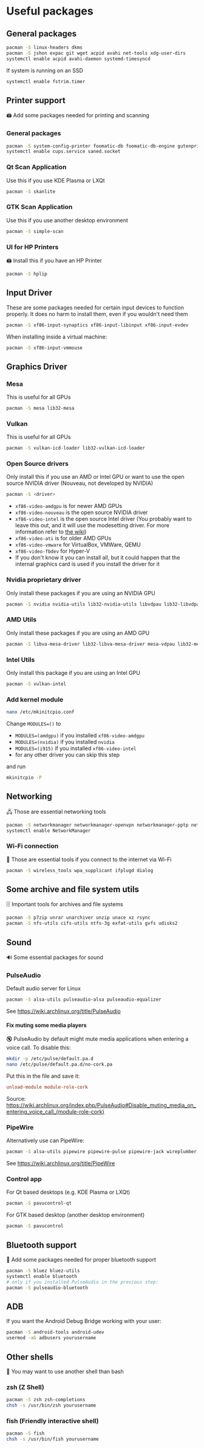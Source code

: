 # Useful packages

## General packages

```bash
pacman -S linux-headers dkms
pacman -S jshon expac git wget acpid avahi net-tools xdg-user-dirs
systemctl enable acpid avahi-daemon systemd-timesyncd
```

If system is running on an SSD

```bash
systemctl enable fstrim.timer
```

## Printer support

🖨️ Add some packages needed for printing and scanning

### General packages

```bash
pacman -S system-config-printer foomatic-db foomatic-db-engine gutenprint gsfonts cups cups-pdf cups-filters sane
systemctl enable cups.service saned.socket
```

### Qt Scan Application

Use this if you use KDE Plasma or LXQt

```bash
pacman -S skanlite
```

### GTK Scan Application

Use this if you use another desktop environment

```bash
pacman -S simple-scan
```

### UI for HP Printers

🖨 Install this if you have an HP Printer

```bash
pacman -S hplip
```

## Input Driver

These are some packages needed for certain input devices to function properly. It does no harm to install them, even if you wouldn't need them

```bash
pacman -S xf86-input-synaptics xf86-input-libinput xf86-input-evdev
```

When installing inside a virtual machine:

```bash
pacman -S xf86-input-vmmouse
```

## Graphics Driver

### Mesa

This is useful for all GPUs

```bash
pacman -S mesa lib32-mesa
```

### Vulkan

This is useful for all GPUs

```bash
pacman -S vulkan-icd-loader lib32-vulkan-icd-loader
```

### Open Source drivers

Only install this if you use an AMD or Intel GPU or want to use the open source NVIDIA driver (Nouveau, not developed by NVIDIA)

```bash
pacman -S <driver>
```

- `xf86-video-amdgpu` is for newer AMD GPUs
- `xf86-video-nouveau` is the open source NVIDIA driver
- `xf86-video-intel` is the open source Intel driver (You probably want to leave this out, and it will use the modesetting driver. For more information refer to [the wiki](https://wiki.archlinux.org/index.php/Intel_graphics#Installation))
- `xf86-video-ati` is for older AMD GPUs
- `xf86-video-vmware` for VirtualBox, VMWare, QEMU
- `xf86-video-fbdev` for Hyper-V
- If you don't know it you can install all, but it could happen that the internal graphics card is used if you install the driver for it

### Nvidia proprietary driver

Only install these packages if you are using an NVIDIA GPU

```bash
pacman -S nvidia nvidia-utils lib32-nvidia-utils libvdpau lib32-libvdpau
```

### AMD Utils

Only install these packages if you are using an AMD GPU

```bash
pacman -S libva-mesa-driver lib32-libva-mesa-driver mesa-vdpau lib32-mesa-vdpau libva-vdpau-driver lib32-libva-vdpau-driver vulkan-radeon lib32-vulkan-radeon
```

### Intel Utils

Only install this package if you are using an Intel GPU

```bash
pacman -S vulkan-intel
```

### Add kernel module

```bash
nano /etc/mkinitcpio.conf
```

Change `MODULES=()` to

- `MODULES=(amdgpu)` if you installed `xf86-video-amdgpu`
- `MODULES=(nvidia)` if you installed `nvidia`
- `MODULES=(i915)` if you installed `xf86-video-intel`
- for any other driver you can skip this step

and run

```bash
mkinitcpio -P
```

## Networking

🖧 Those are essential networking tools

```bash
pacman -S networkmanager networkmanager-openvpn networkmanager-pptp networkmanager-vpnc
systemctl enable NetworkManager
```

### Wi-Fi connection

📶 Those are essential tools if you connect to the internet via Wi-Fi

```bash
pacman -S wireless_tools wpa_supplicant ifplugd dialog
```

## Some archive and file system utils

🗄️ Important tools for archives and file systems

```bash
pacman -S p7zip unrar unarchiver unzip unace xz rsync
pacman -S nfs-utils cifs-utils ntfs-3g exfat-utils gvfs udisks2
```

## Sound

🔊 Some essential packages for sound

### PulseAudio

Default audio server for Linux

```bash
pacman -S alsa-utils pulseaudio-alsa pulseaudio-equalizer
```

See <https://wiki.archlinux.org/title/PulseAudio>

#### Fix muting some media players

🔇 PulseAudio by default might mute media applications when entering a voice call. To disable this:

```bash
mkdir -p /etc/pulse/default.pa.d
nano /etc/pulse/default.pa.d/no-cork.pa
```

Put this in the file and save it:

```ini
unload-module module-role-cork
```

Source: <https://wiki.archlinux.org/index.php/PulseAudio#Disable_muting_media_on_entering_voice_call_(module-role-cork)>

### PipeWire

Alternatively use can PipeWire:

```bash
pacman -S alsa-utils pipewire pipewire-pulse pipewire-jack wireplumber
```

See <https://wiki.archlinux.org/title/PipeWire>

### Control app

For Qt based desktops (e.g. KDE Plasma or LXQt)

```bash
pacman -S pavucontrol-qt
```

For GTK based desktop (another desktop environment)

```bash
pacman -S pavucontrol
```

## Bluetooth support

🔵 Add some packages needed for proper bluetooth support

```bash 
pacman -S bluez bluez-utils
systemctl enable bluetooth
# only if you installed PulseAudio in the previous step:
pacman -S pulseaudio-bluetooth
```

## ADB

If you want the Android Debug Bridge working with your user:

```bash
pacman -S android-tools android-udev
usermod -aG adbusers yourusername
```

## Other shells

🐚 You may want to use another shell than bash

### zsh (Z Shell)

```bash
pacman -S zsh zsh-completions
chsh -s /usr/bin/zsh yourusername
```

### fish (Friendly interactive shell)

```bash
pacman -S fish
chsh -s /usr/bin/fish yourusername
```
